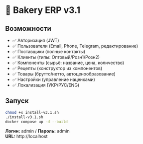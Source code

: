 # 🍰 Bakery ERP v3.1

## Возможности
- ✅ Авторизация (JWT)
- ✅ Пользователи (Email, Phone, Telegram, редактирование)
- ✅ Поставщики (полные контакты)
- ✅ Клиенты (типы: Оптовый/Розн1/Розн2)
- ✅ Компоненты (сырьё: название, цена, количество)
- ✅ Рецепты (конструктор из компонентов)
- ✅ Товары (брутто/нетто, автоценообразование)
- ✅ Настройки (управление наценками)
- ✅ Локализация (УКР/РУС/ENG)

## Запуск
```bash
chmod +x install-v3.1.sh
./install-v3.1.sh
docker compose up -d --build
```

**Логин:** admin / **Пароль:** admin  
**URL:** http://localhost
